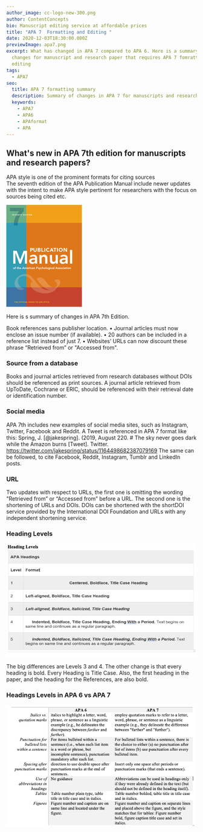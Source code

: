 ```yaml
---
author_image: cc-logo-new-300.png
author: ContentConcepts
bio: Manuscript editing service at affordable prices
title: "APA 7  Formatting and Editing "
date: 2020-12-03T18:30:00.000Z
previewImage: apa7.png
excerpt: What has changed in APA 7 compared to APA 6. Here is a summary of main
  changes for manuscript and research paper that requires APA 7 fomratting and
  editing
tags:
  - APA7
seo:
  title: APA 7 formatting summary
  description: Summary of changes in APA 7 for manuscripts and research papers
  keywords:
    - APA7
    - APA6
    - APAformat
    - APA
---
```

## What's new in APA 7th edition for manuscripts and research papers?

APA style is one of the prominent formats for citing sources 	
The seventh edition of the APA Publication Manual include newer updates with the intent to make APA style pertinent for researchers with the focus on sources being cited etc.

![APA 7 Formatting](apa7.png "APA 7th Edition")

Here is s summary of changes in APA 7th Edition.

Book references sans publisher location.
•	Journal articles must now enclose an issue number (if available).
•	20 authors can be included in a reference list instead of just 7.
•	Websites’ URLs can now discount these phrase “Retrieved from” or "Accessed from".

### Source from a database

Books and journal articles retrieved from research databases without DOIs should be referenced as print sources. A journal article retrieved from UpToDate, Cochrane or ERIC, should be referenced with their retrieval date or identification number. 

### Social media

APA 7th includes new examples of social media sites, such as Instagram, Twitter, Facebook and Reddit.
A Tweet is referenced in APA 7 format like this:
Spring, J. \[@jakespring]. (2019, August 220. # The sky never goes dark while the Amazon burns \[Tweet]. Twitter. https://twitter.com/jakespring/status/1164498682387079169
The same can be followed, to cite Facebook, Reddit, Instagram, Tumblr and LinkedIn posts.

### URL

Two updates with respect to URLs, the first one is omitting the wording "Retrieved from” or “Accessed from” before a URL. The second one is the shortening of URLs and DOIs. DOIs can be shortened with the shortDOI service provided by the International DOI Foundation and URLs with any independent shortening service.

### Heading Levels

![APA7 Heading Levels](screenshot-2020-12-04-at-8.32.02-am.png "APA 7 Heading")

The big differences are Levels 3 and 4. The other change is that every heading is bold. Every Heading is Title Case. Also, the first heading in the paper, and the heading for the References, are also bold.

### Headings Levels in APA 6 vs APA 7

![APA 7 vs APA 6](screenshot-2020-12-04-at-8.32.25-am.png "APA 7 vs APA 6 heading levels")